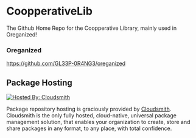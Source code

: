 # CoopperativeLib
 The Github Home Repo for the Coopperative Library, mainly used in Oreganized!
### Oreganized
https://github.com/GL33P-0R4NG3/oreganized
## Package Hosting
[![Hosted By: Cloudsmith](https://img.shields.io/badge/OSS%20hosting%20by-cloudsmith-blue?logo=cloudsmith&style=for-the-badge)](https://cloudsmith.com)

Package repository hosting is graciously provided by  [Cloudsmith](https://cloudsmith.com).
Cloudsmith is the only fully hosted, cloud-native, universal package management solution, that
enables your organization to create, store and share packages in any format, to any place, with total
confidence.
